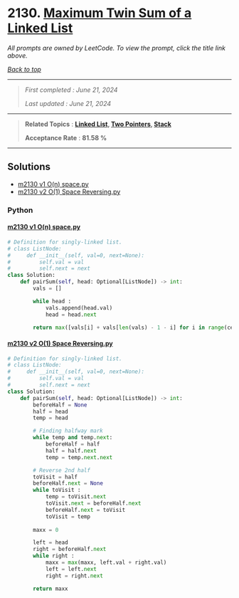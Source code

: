 # 2130. [Maximum Twin Sum of a Linked List](<https://leetcode.com/problems/maximum-twin-sum-of-a-linked-list>)

*All prompts are owned by LeetCode. To view the prompt, click the title link above.*

*[Back to top](<../README.md>)*

------

> *First completed : June 21, 2024*
>
> *Last updated : June 21, 2024*

------

> **Related Topics** : **[Linked List](<by_topic/Linked List.md>), [Two Pointers](<by_topic/Two Pointers.md>), [Stack](<by_topic/Stack.md>)**
>
> **Acceptance Rate** : **81.58 %**

------

## Solutions

- [m2130 v1 O(n) space.py](<../my-submissions/m2130 v1 O(n) space.py>)
- [m2130 v2 O(1) Space Reversing.py](<../my-submissions/m2130 v2 O(1) Space Reversing.py>)
### Python
#### [m2130 v1 O(n) space.py](<../my-submissions/m2130 v1 O(n) space.py>)
```Python
# Definition for singly-linked list.
# class ListNode:
#     def __init__(self, val=0, next=None):
#         self.val = val
#         self.next = next
class Solution:
    def pairSum(self, head: Optional[ListNode]) -> int:
        vals = []

        while head :
            vals.append(head.val)
            head = head.next

        return max([vals[i] + vals[len(vals) - 1 - i] for i in range(ceil(len(vals) / 2))])
```

#### [m2130 v2 O(1) Space Reversing.py](<../my-submissions/m2130 v2 O(1) Space Reversing.py>)
```Python
# Definition for singly-linked list.
# class ListNode:
#     def __init__(self, val=0, next=None):
#         self.val = val
#         self.next = next
class Solution:
    def pairSum(self, head: Optional[ListNode]) -> int:
        beforeHalf = None
        half = head
        temp = head

        # Finding halfway mark
        while temp and temp.next:
            beforeHalf = half
            half = half.next
            temp = temp.next.next

        # Reverse 2nd half
        toVisit = half
        beforeHalf.next = None
        while toVisit :
            temp = toVisit.next
            toVisit.next = beforeHalf.next
            beforeHalf.next = toVisit
            toVisit = temp
        
        maxx = 0

        left = head
        right = beforeHalf.next
        while right :
            maxx = max(maxx, left.val + right.val)
            left = left.next
            right = right.next

        return maxx
```

